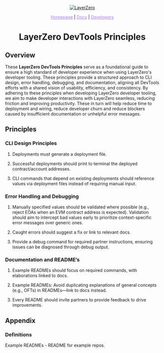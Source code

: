 
<p align="center">
  <a href="https://layerzero.network">
    <img alt="LayerZero" style="max-width: 500px" src="https://d3a2dpnnrypp5h.cloudfront.net/bridge-app/lz.png"/>
  </a>
</p>

<p align="center">
  <a href="https://layerzero.network" style="color: #a77dff">Homepage</a> | <a href="https://docs.layerzero.network/" style="color: #a77dff">Docs</a> | <a href="https://layerzero.network/developers" style="color: #a77dff">Developers</a>
</p>

<h1 align="center">LayerZero DevTools Principles</h1>


## Overview

These **LayerZero DevTools Principles** serve as a foundational guide to ensure a high standard of developer experience when using LayerZero's developer tooling. These principles provide a structured approach to CLI design, error handling, debugging, and documentation, aligning all DevTools efforts with a shared vision of usability, efficiency, and consistency. By adhering to these principles when developing LayerZero developer tooling, we aim to make developer interactions with LayerZero seamless, reducing friction and improving productivity. These in turn will help reduce time to deployment and wiring, reduce developer churn and reduce blockers caused by insufficient documentation or unhelpful error messages.

## Principles

### CLI Design Principles

1. Deployments must generate a deployment file.

2. Successful deployments should print to terminal the deployed contract/account addresses.

3. CLI commands that depend on existing deployments should reference values via deployment files instead of requiring manual input.

### Error Handling and Debugging

1. Manually specified values should be validated where possible (e.g., reject EOAs when an EVM contract address is expected). Validation should aim to intercept bad values early to prioritize context-specific error messages over generic ones.

2. Caught errors should suggest a fix or link to relevant docs.

3. Provide a debug command for required partner instructions, ensuring issues can be diagnosed through debug output.

### Documentation and README’s

1. Example READMEs should focus on required commands, with elaborations linked to docs.

2. Example READMEs: Avoid duplicating explanations of general concepts (e.g., OFTs) in READMEs—link to docs instead.

3. Every README should invite partners to provide feedback to drive improvements.


## Appendix

### Definitions

Example READMEs - README for example repos.
